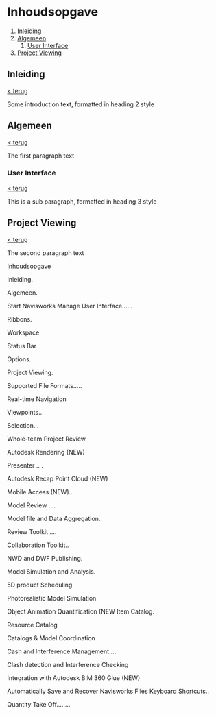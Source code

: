 # Inhoudsopgave
1. [Inleiding](#inleiding)
2. [Algemeen](#algemeen)
    1. [User Interface](#user-interface)
3. [Project Viewing](#project-viewing)

## Inleiding <a name="inleiding"></a>
[< terug](#inhoudsopgave)

Some introduction text, formatted in heading 2 style

## Algemeen <a name="algemeen"></a>
[< terug](#inhoudsopgave)

The first paragraph text

### User Interface <a name="user-interface"></a>
[< terug](#inhoudsopgave)

This is a sub paragraph, formatted in heading 3 style

## Project Viewing <a name="project-viewing"></a>
[< terug](#inhoudsopgave)

The second paragraph text



Inhoudsopgave

Inleiding.

Algemeen.


Start Navisworks Manage User Interface......

Ribbons.


Workspace

Status Bar

Options.

Project Viewing.


Supported File Formats.....

Real-time Navigation

Viewpoints..

Selection...

Whole-team Project Review

Autodesk Rendering (NEW)

Presenter .. .

Autodesk Recap Point Cloud (NEW)

 Mobile Access (NEW).. .

Model Review ....



Model file and Data Aggregation..

Review Toolkit ....

Collaboration Toolkit..

NWD and DWF Publishing.

Model Simulation and Analysis.


5D product Scheduling

Photorealistic Model Simulation

Object Animation Quantification (NEW Item Catalog.

Resource Catalog

Catalogs & Model Coordination


Cash and Interference Management....


Clash detection and Interference Checking

Integration with Autodesk BIM 360 Glue (NEW)



Automatically Save and Recover Navisworks Files Keyboard Shortcuts..

Quantity Take Off........
